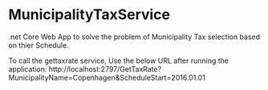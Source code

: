# MunicipalityTaxService
 .net Core Web App to solve the problem of Municipality Tax selection based on thier Schedule.

 To call the gettaxrate service, Use the below URL after running the application:
 http://localhost:2797/GetTaxRate?MunicipalityName=Copenhagen&ScheduleStart=2016.01.01

 
